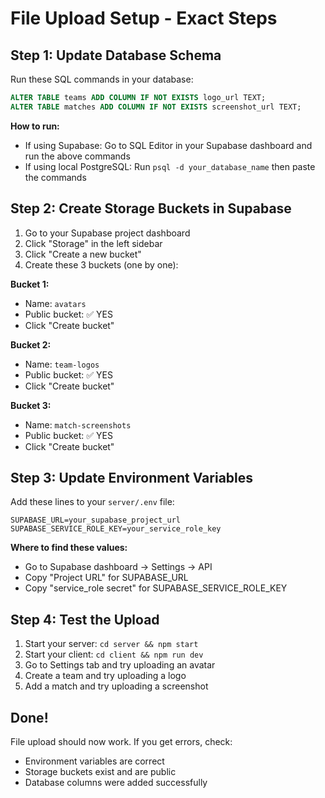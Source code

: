 # File Upload Setup - Exact Steps

## Step 1: Update Database Schema

Run these SQL commands in your database:

```sql
ALTER TABLE teams ADD COLUMN IF NOT EXISTS logo_url TEXT;
ALTER TABLE matches ADD COLUMN IF NOT EXISTS screenshot_url TEXT;
```

**How to run:**
- If using Supabase: Go to SQL Editor in your Supabase dashboard and run the above commands
- If using local PostgreSQL: Run `psql -d your_database_name` then paste the commands

## Step 2: Create Storage Buckets in Supabase

1. Go to your Supabase project dashboard
2. Click "Storage" in the left sidebar
3. Click "Create a new bucket"
4. Create these 3 buckets (one by one):

**Bucket 1:**
- Name: `avatars`
- Public bucket: ✅ YES
- Click "Create bucket"

**Bucket 2:**
- Name: `team-logos`
- Public bucket: ✅ YES
- Click "Create bucket"

**Bucket 3:**
- Name: `match-screenshots`
- Public bucket: ✅ YES
- Click "Create bucket"

## Step 3: Update Environment Variables

Add these lines to your `server/.env` file:

```env
SUPABASE_URL=your_supabase_project_url
SUPABASE_SERVICE_ROLE_KEY=your_service_role_key
```

**Where to find these values:**
- Go to Supabase dashboard → Settings → API
- Copy "Project URL" for SUPABASE_URL
- Copy "service_role secret" for SUPABASE_SERVICE_ROLE_KEY

## Step 4: Test the Upload

1. Start your server: `cd server && npm start`
2. Start your client: `cd client && npm run dev`
3. Go to Settings tab and try uploading an avatar
4. Create a team and try uploading a logo
5. Add a match and try uploading a screenshot

## Done!

File upload should now work. If you get errors, check:
- Environment variables are correct
- Storage buckets exist and are public
- Database columns were added successfully